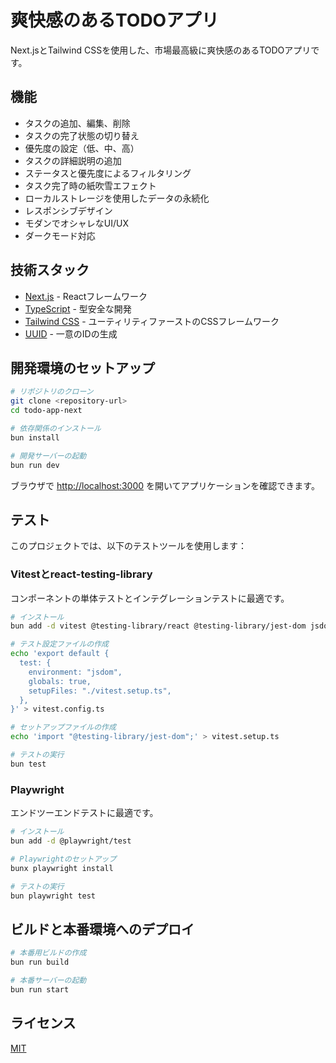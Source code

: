 # 爽快感のあるTODOアプリ

Next.jsとTailwind CSSを使用した、市場最高級に爽快感のあるTODOアプリです。

## 機能

- タスクの追加、編集、削除
- タスクの完了状態の切り替え
- 優先度の設定（低、中、高）
- タスクの詳細説明の追加
- ステータスと優先度によるフィルタリング
- タスク完了時の紙吹雪エフェクト
- ローカルストレージを使用したデータの永続化
- レスポンシブデザイン
- モダンでオシャレなUI/UX
- ダークモード対応

## 技術スタック

- [Next.js](https://nextjs.org/) - Reactフレームワーク
- [TypeScript](https://www.typescriptlang.org/) - 型安全な開発
- [Tailwind CSS](https://tailwindcss.com/) - ユーティリティファーストのCSSフレームワーク
- [UUID](https://github.com/uuidjs/uuid) - 一意のIDの生成

## 開発環境のセットアップ

```bash
# リポジトリのクローン
git clone <repository-url>
cd todo-app-next

# 依存関係のインストール
bun install

# 開発サーバーの起動
bun run dev
```

ブラウザで [http://localhost:3000](http://localhost:3000) を開いてアプリケーションを確認できます。

## テスト

このプロジェクトでは、以下のテストツールを使用します：

### Vitestとreact-testing-library

コンポーネントの単体テストとインテグレーションテストに最適です。

```bash
# インストール
bun add -d vitest @testing-library/react @testing-library/jest-dom jsdom

# テスト設定ファイルの作成
echo 'export default {
  test: {
    environment: "jsdom",
    globals: true,
    setupFiles: "./vitest.setup.ts",
  },
}' > vitest.config.ts

# セットアップファイルの作成
echo 'import "@testing-library/jest-dom";' > vitest.setup.ts

# テストの実行
bun test
```

### Playwright

エンドツーエンドテストに最適です。

```bash
# インストール
bun add -d @playwright/test

# Playwrightのセットアップ
bunx playwright install

# テストの実行
bun playwright test
```

## ビルドと本番環境へのデプロイ

```bash
# 本番用ビルドの作成
bun run build

# 本番サーバーの起動
bun run start
```

## ライセンス

[MIT](LICENSE)
